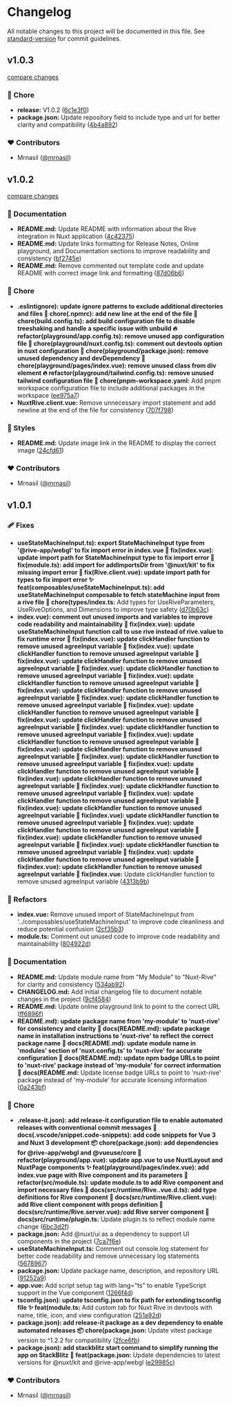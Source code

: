 # Changelog

All notable changes to this project will be documented in this file. See [standard-version](https://github.com/conventional-changelog/standard-version) for commit guidelines.
## v1.0.3

[compare changes](https://github.com/mrnasil/nuxt-rive/compare/v1.0.2...v1.0.3)

### 🏡 Chore

- **release:** V1.0.2 ([6c1e3f0](https://github.com/mrnasil/nuxt-rive/commit/6c1e3f0))
- **package.json:** Update repository field to include type and url for better clarity and compatibility ([4b4a892](https://github.com/mrnasil/nuxt-rive/commit/4b4a892))

### ❤️ Contributors

- Mrnasil ([@mrnasil](http://github.com/mrnasil))

## v1.0.2

[compare changes](https://github.com/mrnasil/nuxt-rive/compare/v1.0.1...v1.0.2)

### 📖 Documentation

- **README.md:** Update README with information about the Rive integration in Nuxt application ([4c42375](https://github.com/mrnasil/nuxt-rive/commit/4c42375))
- **README.md:** Update links formatting for Release Notes, Online playground, and Documentation sections to improve readability and consistency ([bf2745e](https://github.com/mrnasil/nuxt-rive/commit/bf2745e))
- **README.md:** Remove commented out template code and update README with correct image link and formatting ([87d06b6](https://github.com/mrnasil/nuxt-rive/commit/87d06b6))

### 🏡 Chore

- **.eslintignore): update ignore patterns to exclude additional directories and files 🔧 chore(.npmrc): add new line at the end of the file 🔧 chore(build.config.ts): add build configuration file to disable treeshaking and handle a specific issue with unbuild 🔥 refactor(playground/app.config.ts): remove unused app configuration file 🔧 chore(playground/nuxt.config.ts): comment out devtools option in nuxt configuration 🔧 chore(playground/package.json): remove unused dependency and devDependency 🔧 chore(playground/pages/index.vue): remove unused class from div element 🔥 refactor(playground/tailwind.config.ts): remove unused tailwind configuration file 🔧 chore(pnpm-workspace.yaml:** Add pnpm workspace configuration file to include additional packages in the workspace ([ee975a7](https://github.com/mrnasil/nuxt-rive/commit/ee975a7))
- **NuxtRive.client.vue:** Remove unnecessary import statement and add newline at the end of the file for consistency ([707f798](https://github.com/mrnasil/nuxt-rive/commit/707f798))

### 🎨 Styles

- **README.md:** Update image link in the README to display the correct image ([24cfd61](https://github.com/mrnasil/nuxt-rive/commit/24cfd61))

### ❤️ Contributors

- Mrnasil ([@mrnasil](http://github.com/mrnasil))

## v1.0.1


### 🩹 Fixes

- **useStateMachineInput.ts): export StateMachineInput type from '@rive-app/webgl' to fix import error in index.vue 🔧 fix(index.vue): update import path for StateMachineInput type to fix import error 🔧 fix(module.ts): add import for addImportsDir from '@nuxt/kit' to fix missing import error 🔧 fix(Rive.client.vue): update import path for types to fix import error ✨ feat(composables/useStateMachineInput.ts): add useStateMachineInput composable to fetch stateMachine input from a rive file 🔧 chore(types/index.ts:** Add types for UseRiveParameters, UseRiveOptions, and Dimensions to improve type safety ([d70b63c](https://github.com/mrnasil/nuxt-rive/commit/d70b63c))
- **index.vue): comment out unused imports and variables to improve code readability and maintainability 🔧 fix(index.vue): update useStateMachineInput function call to use rive instead of rive.value to fix runtime error 🔧 fix(index.vue): update clickHandler function to remove unused agreeInput variable 🔧 fix(index.vue): update clickHandler function to remove unused agreeInput variable 🔧 fix(index.vue): update clickHandler function to remove unused agreeInput variable 🔧 fix(index.vue): update clickHandler function to remove unused agreeInput variable 🔧 fix(index.vue): update clickHandler function to remove unused agreeInput variable 🔧 fix(index.vue): update clickHandler function to remove unused agreeInput variable 🔧 fix(index.vue): update clickHandler function to remove unused agreeInput variable 🔧 fix(index.vue): update clickHandler function to remove unused agreeInput variable 🔧 fix(index.vue): update clickHandler function to remove unused agreeInput variable 🔧 fix(index.vue): update clickHandler function to remove unused agreeInput variable 🔧 fix(index.vue): update clickHandler function to remove unused agreeInput variable 🔧 fix(index.vue): update clickHandler function to remove unused agreeInput variable 🔧 fix(index.vue): update clickHandler function to remove unused agreeInput variable 🔧 fix(index.vue): update clickHandler function to remove unused agreeInput variable 🔧 fix(index.vue): update clickHandler function to remove unused agreeInput variable 🔧 fix(index.vue): update clickHandler function to remove unused agreeInput variable 🔧 fix(index.vue): update clickHandler function to remove unused agreeInput variable 🔧 fix(index.vue): update clickHandler function to remove unused agreeInput variable 🔧 fix(index.vue): update clickHandler function to remove unused agreeInput variable 🔧 fix(index.vue): update clickHandler function to remove unused agreeInput variable 🔧 fix(index.vue): update clickHandler function to remove unused agreeInput variable 🔧 fix(index.vue): update clickHandler function to remove unused agreeInput variable 🔧 fix(index.vue): update clickHandler function to remove unused agreeInput variable 🔧 fix(index.vue): update clickHandler function to remove unused agreeInput variable 🔧 fix(index.vue:** Update clickHandler function to remove unused agreeInput variable ([4313b9b](https://github.com/mrnasil/nuxt-rive/commit/4313b9b))

### 💅 Refactors

- **index.vue:** Remove unused import of StateMachineInput from '../composables/useStateMachineInput' to improve code cleanliness and reduce potential confusion ([2cf35b3](https://github.com/mrnasil/nuxt-rive/commit/2cf35b3))
- **module.ts:** Comment out unused code to improve code readability and maintainability ([804922d](https://github.com/mrnasil/nuxt-rive/commit/804922d))

### 📖 Documentation

- **README.md:** Update module name from "My Module" to "Nuxt-Rive" for clarity and consistency ([534ab92](https://github.com/mrnasil/nuxt-rive/commit/534ab92))
- **CHANGELOG.md:** Add initial changelog file to document notable changes in the project ([9cf4584](https://github.com/mrnasil/nuxt-rive/commit/9cf4584))
- **README.md:** Update online playground link to point to the correct URL ([ff6896f](https://github.com/mrnasil/nuxt-rive/commit/ff6896f))
- **README.md): update package name from 'my-module' to 'nuxt-rive' for consistency and clarity 📝 docs(README.md): update package name in installation instructions to 'nuxt-rive' to reflect the correct package name 📝 docs(README.md): update module name in 'modules' section of 'nuxt.config.ts' to 'nuxt-rive' for accurate configuration 📝 docs(README.md): update npm badge URLs to point to 'nuxt-rive' package instead of 'my-module' for correct information 📝 docs(README.md:** Update license badge URLs to point to 'nuxt-rive' package instead of 'my-module' for accurate licensing information ([0a243bf](https://github.com/mrnasil/nuxt-rive/commit/0a243bf))

### 🏡 Chore

- **.release-it.json): add release-it configuration file to enable automated releases with conventional commit messages 📝 docs(.vscode/snippet.code-snippets): add code snippets for Vue 3 and Nuxt 3 development 📦 chore(package.json): add dependencies for @rive-app/webgl and @vueuse/core 🔨 refactor(playground/app.vue): update app.vue to use NuxtLayout and NuxtPage components ✨ feat(playground/pages/index.vue): add index.vue page with Rive component and its parameters 🔨 refactor(src/module.ts): update module.ts to add Rive component and import necessary files 📝 docs(src/runtime/Rive..vue.d.ts): add type definitions for Rive component 📝 docs(src/runtime/Rive.client.vue): add Rive client component with props definition 📝 docs(src/runtime/Rive.server.vue): add Rive server component 📝 docs(src/runtime/plugin.ts:** Update plugin.ts to reflect module name change ([6bc3d2f](https://github.com/mrnasil/nuxt-rive/commit/6bc3d2f))
- **package.json:** Add @nuxt/ui as a dependency to support UI components in the project ([7ca7f6e](https://github.com/mrnasil/nuxt-rive/commit/7ca7f6e))
- **useStateMachineInput.ts:** Comment out console.log statement for better code readability and remove unnecessary log statements ([5678967](https://github.com/mrnasil/nuxt-rive/commit/5678967))
- **package.json:** Update package name, description, and repository URL ([91252a9](https://github.com/mrnasil/nuxt-rive/commit/91252a9))
- **app.vue:** Add script setup tag with lang="ts" to enable TypeScript support in the Vue component ([1266f4d](https://github.com/mrnasil/nuxt-rive/commit/1266f4d))
- **tsconfig.json): update tsconfig.json to fix path for extending tsconfig file ✨ feat(module.ts:** Add custom tab for Nuxt Rive in devtools with name, title, icon, and view configuration ([251a92d](https://github.com/mrnasil/nuxt-rive/commit/251a92d))
- **package.json): add release-it package as a dev dependency to enable automated releases 📦 chore(package.json:** Update vitest package version to ^1.2.2 for compatibility ([2fce6fb](https://github.com/mrnasil/nuxt-rive/commit/2fce6fb))
- **package.json): add stackblitz start command to simplify running the app on StackBlitz 🚀 feat(package.json:** Update dependencies to latest versions for @nuxt/kit and @rive-app/webgl ([e29985c](https://github.com/mrnasil/nuxt-rive/commit/e29985c))

### ❤️ Contributors

- Mrnasil ([@mrnasil](http://github.com/mrnasil))

